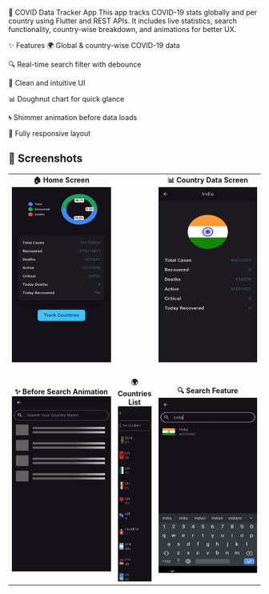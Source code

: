 🦠 COVID Data Tracker App
This app tracks COVID-19 stats globally and per country using Flutter and REST APIs. It includes live statistics, search functionality, country-wise breakdown, and animations for better UX.

✨ Features
🌍 Global & country-wise COVID-19 data

🔍 Real-time search filter with debounce

🎯 Clean and intuitive UI

📊 Doughnut chart for quick glance

🌀 Shimmer animation before data loads

📱 Fully responsive layout

## 📸 Screenshots

<table>
  <tr>
    <td align="center">
      <b>🏠 Home Screen</b><br/>
      <img src="images/screenshots/home_screen.jpg" width="200" height="350"/>
    </td>
    <td width="30"></td>
    <td align="center">
      <b>📊 Country Data Screen</b><br/>
      <img src="images/screenshots/country_data.jpg" width="200" height="350"/>
    </td>
  </tr>
  <tr><td colspan="3"><br/></td></tr>
  <tr>
    <td align="center">
      <b>✨ Before Search Animation</b><br/>
      <img src="images/screenshots/before_search_animation.jpg" width="200" height="350"/>
    </td>
    <td align="center">
      <b>🌍 Countries List</b><br/>
      <img src="images/screenshots/countries_list.jpg" width="200" height="350"/>
    </td>
    <td align="center">
      <b>🔍 Search Feature</b><br/>
      <img src="images/screenshots/search_feature.jpg" width="200" height="350"/>
    </td>
  </tr>
</table>